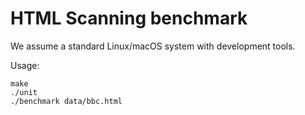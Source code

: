 # HTML Scanning benchmark

We assume a standard Linux/macOS system with development tools.

Usage:

```
make
./unit
./benchmark data/bbc.html
```